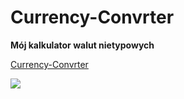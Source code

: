 # Currency-Convrter

**Mój kalkulator walut nietypowych**

[Currency-Convrter](https://github.com/KamilaPyrda/Currency-Convrter.git)

![](https://github.com/KamilaPyrda/Currency-Convrter/blob/main/images/icon.png?raw=true)
